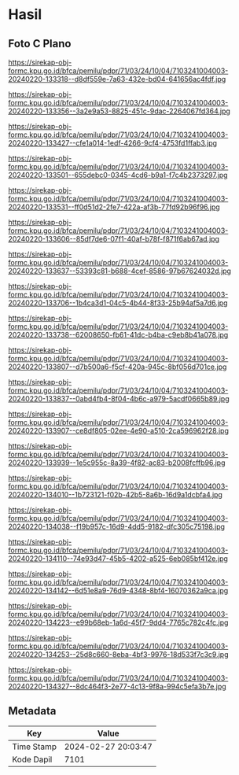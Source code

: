 # Hasil

## Foto C Plano

https://sirekap-obj-formc.kpu.go.id/bfca/pemilu/pdpr/71/03/24/10/04/7103241004003-20240220-133318--d8df559e-7a63-432e-bd04-641656ac4fdf.jpg

https://sirekap-obj-formc.kpu.go.id/bfca/pemilu/pdpr/71/03/24/10/04/7103241004003-20240220-133356--3a2e9a53-8825-451c-9dac-2264067fd364.jpg

https://sirekap-obj-formc.kpu.go.id/bfca/pemilu/pdpr/71/03/24/10/04/7103241004003-20240220-133427--cfe1a014-1edf-4266-9cf4-4753fd1ffab3.jpg

https://sirekap-obj-formc.kpu.go.id/bfca/pemilu/pdpr/71/03/24/10/04/7103241004003-20240220-133501--655debc0-0345-4cd6-b9a1-f7c4b2373297.jpg

https://sirekap-obj-formc.kpu.go.id/bfca/pemilu/pdpr/71/03/24/10/04/7103241004003-20240220-133531--ff0d51d2-2fe7-422a-af3b-77fd92b96f96.jpg

https://sirekap-obj-formc.kpu.go.id/bfca/pemilu/pdpr/71/03/24/10/04/7103241004003-20240220-133606--85df7de6-07f1-40af-b78f-f871f6ab67ad.jpg

https://sirekap-obj-formc.kpu.go.id/bfca/pemilu/pdpr/71/03/24/10/04/7103241004003-20240220-133637--53393c81-b688-4cef-8586-97b67624032d.jpg

https://sirekap-obj-formc.kpu.go.id/bfca/pemilu/pdpr/71/03/24/10/04/7103241004003-20240220-133706--1b4ca3d1-04c5-4b44-8f33-25b94af5a7d6.jpg

https://sirekap-obj-formc.kpu.go.id/bfca/pemilu/pdpr/71/03/24/10/04/7103241004003-20240220-133738--62008650-fb61-41dc-b4ba-c9eb8b41a078.jpg

https://sirekap-obj-formc.kpu.go.id/bfca/pemilu/pdpr/71/03/24/10/04/7103241004003-20240220-133807--d7b500a6-f5cf-420a-945c-8bf056d701ce.jpg

https://sirekap-obj-formc.kpu.go.id/bfca/pemilu/pdpr/71/03/24/10/04/7103241004003-20240220-133837--0abd4fb4-8f04-4b6c-a979-5acdf0665b89.jpg

https://sirekap-obj-formc.kpu.go.id/bfca/pemilu/pdpr/71/03/24/10/04/7103241004003-20240220-133907--ce8df805-02ee-4e90-a510-2ca596962f28.jpg

https://sirekap-obj-formc.kpu.go.id/bfca/pemilu/pdpr/71/03/24/10/04/7103241004003-20240220-133939--1e5c955c-8a39-4f82-ac83-b2008fcffb96.jpg

https://sirekap-obj-formc.kpu.go.id/bfca/pemilu/pdpr/71/03/24/10/04/7103241004003-20240220-134010--1b723121-f02b-42b5-8a6b-16d9a1dcbfa4.jpg

https://sirekap-obj-formc.kpu.go.id/bfca/pemilu/pdpr/71/03/24/10/04/7103241004003-20240220-134038--f19b957c-16d9-4dd5-9182-dfc305c75198.jpg

https://sirekap-obj-formc.kpu.go.id/bfca/pemilu/pdpr/71/03/24/10/04/7103241004003-20240220-134110--74e93d47-45b5-4202-a525-6eb085bf412e.jpg

https://sirekap-obj-formc.kpu.go.id/bfca/pemilu/pdpr/71/03/24/10/04/7103241004003-20240220-134142--6d51e8a9-76d9-4348-8bf4-16070362a9ca.jpg

https://sirekap-obj-formc.kpu.go.id/bfca/pemilu/pdpr/71/03/24/10/04/7103241004003-20240220-134223--e99b68eb-1a6d-45f7-9dd4-7765c782c4fc.jpg

https://sirekap-obj-formc.kpu.go.id/bfca/pemilu/pdpr/71/03/24/10/04/7103241004003-20240220-134253--25d8c660-8eba-4bf3-9976-18d533f7c3c9.jpg

https://sirekap-obj-formc.kpu.go.id/bfca/pemilu/pdpr/71/03/24/10/04/7103241004003-20240220-134327--8dc464f3-2e77-4c13-9f8a-994c5efa3b7e.jpg


## Metadata

| Key        | Value               |
| ---------- | ------------------- |
| Time Stamp | 2024-02-27 20:03:47 |
| Kode Dapil | 7101                |



